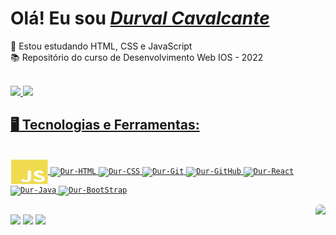 ## <h1>Olá! Eu sou <a href="https://www.linkedin.com/in/durval-cavalcante"><i>Durval Cavalcante</i></a></h1>
🌱 Estou estudando HTML, CSS e JavaScript<br>
📚 Repositório do curso de Desenvolvimento Web IOS - 2022
<br /><br />

<div aling="center">
  <a href="https://github.com/DurvalCavalcante">
  <img height="150em" src="https://github-readme-stats.vercel.app/api?username=DurvalCavalcante&show_icons=true&theme=light&include_all_commits=true&count_private=true"/>
    <img height="150em" src="https://github-readme-stats.vercel.app/api/top-langs/?username=DurvalCavalcante&layout=compact&langs_count=7&theme=light"/>
    
   ## 🖥️ Tecnologias e Ferramentas: 
</div>
     
  <div style="display: inline_block"><br>
  <code><img align="center" alt="Dur-Js" height="40" width="60" src="https://raw.githubusercontent.com/devicons/devicon/master/icons/javascript/javascript-plain.svg"></code>
  <code><img align="center" alt="Dur-HTML" height="40" width="60" src="https://cdn.jsdelivr.net/gh/devicons/devicon/icons/html5/html5-original-wordmark.svg" /></code>
  <code><img align="center" alt="Dur-CSS" height="40" width="60" src="https://cdn.jsdelivr.net/gh/devicons/devicon/icons/css3/css3-original-wordmark.svg" /></code>
  <code><img align="center" alt="Dur-Git" height="40" width="60" src="https://cdn.jsdelivr.net/gh/devicons/devicon/icons/git/git-original-wordmark.svg" /></code>
  <code><img align="center" alt="Dur-GitHub" height="40" width="60" src="https://cdn.jsdelivr.net/gh/devicons/devicon/icons/github/github-original-wordmark.svg" /></code>
  <code><img align="center" alt="Dur-React" height="40" width="60" src="https://cdn.jsdelivr.net/gh/devicons/devicon/icons/react/react-original-wordmark.svg" /></code>
  <code><img align="center" alt="Dur-Java" height="40" width="60" src="https://cdn.jsdelivr.net/gh/devicons/devicon/icons/java/java-original-wordmark.svg" /></code>
  <code><img align="center" alt="Dur-BootStrap" height="40" width="60" src="https://cdn.jsdelivr.net/gh/devicons/devicon/icons/bootstrap/bootstrap-original-wordmark.svg" /></code>
  
  <a href="https://gifs.alphacoders.com/gifs/view/15791"><img align="right" height="150" style="border-radius:100px" src="https://giffiles.alphacoders.com/157/15791.gif"></a> 

</div>
  
  ##
  
  <div>
    <a href="mailto:durvalcavalcante00@gmail.com"><img src="https://img.shields.io/badge/Gmail-D14836?style=for-the-badge&logo=gmail&logoColor=white" target="_blank"></a>
    <a href="https://instagram.com/durval.cavalcante" target="_blank"><img src="https://img.shields.io/badge/-Instagram-%23E4405F?style=for-the-badge&logo=instagram&logoColor=white" target="_blank"></a>
       <a href="https://www.linkedin.com/in/durval-cavalcante"><img src="https://img.shields.io/badge/LinkedIn-0077B5?style=for-the-badge&logo=linkedin&logoColor=white" target="_blank"></a>
    
  </div>

